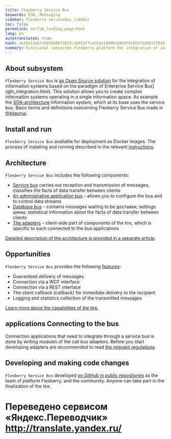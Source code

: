 ```yaml
--- 
title: Flexberry Service Bus 
keywords: ESB, Messaging 
sidebar: flexberry-servicebus_sidebar 
toc: false 
permalink: en/fsb_landing_page.html 
lang: en 
autotranslated: true 
hash: ae18512ebfa965820b73623ca69faf7ca55de14506c0db6fdc65e71681217018 
summary: Functional subsystem Flexberry platform for integration of information systems. 
--- 
```


## About subsystem 

`Flexberry Service Bus` is [an Open Source solution](fsb_development.html) for the integration of information systems based on the paradigm of Enterprise Service Bus](gbt_integration.html). This solution allows you to create complex information systems operating in a single information space. As example the [SOA-architecture](gbt_integration.html) information system, which at its base uses the service bus. 
Basic terms and definitions concerning Flexberry Service Bus made in [thesaurus](fsb_thesaurus.html). 

## Install and run 

`Flexberry Service Bus` available for deployment as Docker images. The process of installing and running described in the relevant [instructions](fsb_installation.html). 

## Architecture 

`Flexberry Service Bus` includes the following components: 
* [Service bus](fsb_service.html) carries out reception and transmission of messages, classifies the facts of data transfer between clients 
* [An administrative application bus](fsb_editor.html) - allows you to configure the bus and to control data streams 
* [Database bus](fsb_database.html) - contains messages waiting to be доставки; settings шины; statistical information about the facts of data transfer between clients 
* [The adapters](fsb_adapters.html) - client-side part of components of the tire, which is specific to each connected to the bus applications 

[Detailed description of the architecture is provided in a separate article](fsb_architecture.html). 

## Opportunities 

`Flexberry Service Bus` provides the following [features](fsb_features.html): 
* Guaranteed delivery of messages 
* Connection via a WCF interface 
* Connection via a REST interface 
* The client callback (callback) for immediate delivery to the recipient 
* Logging and statistics collection of the transmitted messages 

[Learn more about the capabilities of the tire.](fsb_features.html) 

## applications Connecting to the bus 

Connection applications that need to integrate through a service bus is done by writing modules of the call bus adapters. Before you start developing adapters are recommended to read [the relevant regulations](fsb_adapters.html). 

## Developing and making code changes 

`Flexberry Service Bus` developed [on GitHub in public repositories](fsb_development.html) as the team of platform Flexberry, and the community. Anyone can take part in the finalization of the tire.


 # Переведено сервисом «Яндекс.Переводчик» http://translate.yandex.ru/